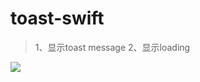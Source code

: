 # toast-swift
> 1、显示toast message
> 2、显示loading

![](http://upload-images.jianshu.io/upload_images/2262498-334725dbb8cda329.png?imageMogr2/auto-orient/strip%7CimageView2/2/w/1240)
